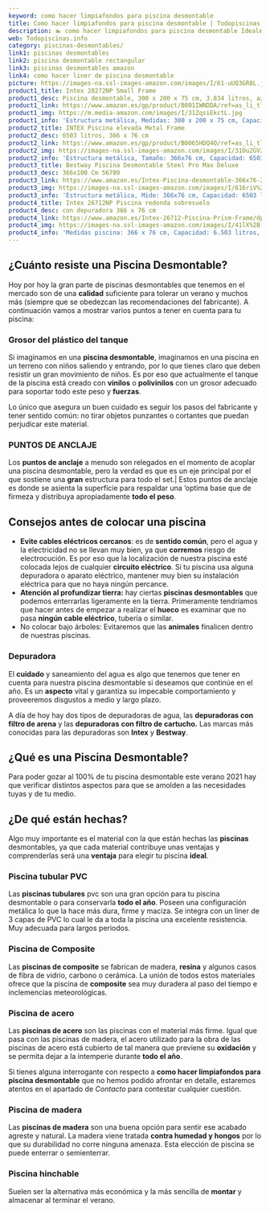 ```yaml
---
keyword: como hacer limpiafondos para piscina desmontable
title: Como hacer limpiafondos para piscina desmontable | Todopiscinas.info
description: 🏊 como hacer limpiafondos para piscina desmontable Ideales para este verano 2021. Aquí puedes comprar como hacer limpiafondos para piscina desmontable y comparar con otras similares. No dejes escapar como hacer limpiafondos para piscina desmontable a un precio realmente tentador.
web: Todopiscinas.info
category: piscinas-desmontables/
link1: piscinas desmontables
link2: piscina desmontable rectangular
link3: piscinas desmontables amazon
link4: como hacer liner de piscina desmontable
picture: https://images-na.ssl-images-amazon.com/images/I/61-uUQ3GR8L.jpg
product1_title: Intex 28272NP Small Frame
product1_desc: Piscina desmontable, 300 x 200 x 75 cm, 3.834 litros, azul
product1_link: https://www.amazon.es/gp/product/B001IWNDDA/ref=as_li_tl?ie=UTF8&camp=3638&creative=24630&creativeASIN=B001IWNDDA&linkCode=as2&tag=todopiscinas0e-21&linkId=25b9d647487c889cb6ef56ed63f50ca1
product1_img: https://m.media-amazon.com/images/I/31ZqsiEkctL.jpg
product1_info: 'Estructura metálica, Medidas: 300 x 200 x 75 cm, Capacidad: 3.834 litros, Para 6 personas (+ 6 años), Fácil montaje, Forma rectangular'
product2_title: INTEX Piscina elevada Metal Frame
product2_desc: 6503 litros, 366 x 76 cm
product2_link: https://www.amazon.es/gp/product/B0065HDQ4O/ref=as_li_tl?ie=UTF8&camp=3638&creative=24630&creativeASIN=B0065HDQ4O&linkCode=as2&tag=todopiscinas0e-21&linkId=ed2430e3ba564d3527ee103df33ed7b3
product2_img: https://images-na.ssl-images-amazon.com/images/I/31Ou2GV2SAL.jpg
product2_info: 'Estructura metálica, Tamaño: 366x76 cm, Capacidad: 6503 litros, Forma circular, De 4 a 7 personas (+6 años)'
product3_title: Bestway Piscina Desmontable Steel Pro Max Deluxe
product3_desc: 366x100 Cm 56709
product3_link: https://www.amazon.es/Intex-Piscina-desmontable-366x76-28210NP/dp/B0065HDQ4O?__mk_es_ES=%C3%85M%C3%85%C5%BD%C3%95%C3%91&crid=25UQGV9HG2INI&dchild=1&keywords=piscinas+desmontables&qid=1615854176&sprefix=piscinas+dem%2Caps%2C201&sr=8-5&linkCode=ll1&tag=todopiscinas0e-21&linkId=34f200977c6cbaab1f3f4d9ac0e64755&language=es_ES&ref_=as_li_ss_tl
product3_img: https://images-na.ssl-images-amazon.com/images/I/616riV%2BiY3L.jpg
product3_info: 'Estructura metálica, Mide: 366x76 cm, Capacidad: 6503 litros, De 4 a 7 personas mayores de 6 años, Forma circular, Tecnología Super-Tough'
product4_title: Intex 26712NP Piscina redonda sobresuelo
product4_desc: con depuradora 366 x 76 cm
product4_link: https://www.amazon.es/Intex-26712-Piscina-Prism-Frame/dp/B07FB823GL?__mk_es_ES=%C3%85M%C3%85%C5%BD%C3%95%C3%91&dchild=1&keywords=piscinas+desmontables+con+depuradora&qid=1615936418&sr=8-5&linkCode=ll1&tag=todopiscinas0e-21&linkId=d98699de7830cd471766fa1daa36de34&language=es_ES&ref_=as_li_ss_tl
product4_img: https://images-na.ssl-images-amazon.com/images/I/41lX%2B-YpibL.jpg
product4_info: 'Medidas piscina: 366 x 76 cm, Capacidad: 6.503 litros, Incluye depuradora de cartucha A, Lona resistente triple capa'
---
```




## ¿Cuánto resiste una Piscina Desmontable?

Hoy por hoy la gran parte de piscinas desmontables que tenemos en el mercado son de una **calidad** suficiente para tolerar un verano y muchos más (siempre que se obedezcan las recomendaciones del fabricante). A continuación vamos a mostrar varios puntos a tener en cuenta para tu piscina:


### Grosor del plástico del tanque

Si imaginamos en una **piscina desmontable**, imaginamos en una piscina en un terreno con niños saliendo y entrando, por lo que tienes claro que deben resistir un gran movimiento de niños. Es por eso que actualmente el tanque de la piscina está creado con **vinilos** o **polivinilos** con un grosor adecuado para soportar todo este peso y **fuerzas**.

Lo único que asegura un	 buen cuidado es seguir los pasos del fabricante y tener sentido común: no tirar objetos punzantes o cortantes que puedan perjudicar este material.


### PUNTOS DE ANCLAJE

Los **puntos de anclaje** a menudo son relegados en el momento de acoplar una piscina desmontable, pero la verdad es que es un eje principal por el que sostiene una **gran** estructura para todo el set.| Estos puntos de anclaje es donde se asienta la superficie para respaldar una ’optima base que de firmeza y distribuya apropiadamente **todo el peso**.

<brand-panel :title=product1_title :desc=product1_desc :img=product1_img :link=product1_link></brand-panel>


## Consejos antes de colocar una piscina



*   **Evite cables eléctricos cercanos**: es de **sentido común**, pero el agua y la electricidad no se llevan muy bien, ya que **corremos** riesgo de electrocución. Es por eso que la localización de nuestra piscina esté colocada lejos de cualquier **circuito eléctrico**. Si tu piscina usa alguna depuradora o aparato eléctrico, mantener muy bien su instalación eléctrica para que no haya ningún percance.
*   **Atención al profundizar tierra:** hay ciertas **piscinas desmontables** que podemos enterrarlas ligeramente en la tierra. Primeramente tendríamos que hacer antes de empezar a realizar el **hueco** es examinar que no pasa **ningún cable eléctrico**, tubería o similar.
*   No colocar bajo árboles: Evitaremos que las **animales** finalicen dentro de nuestras piscinas.

<stats-list :link1=link1 :link2=link2 :link3=link3 :link4=link4 :category=category></stats-list>

<external-banner></external-banner>



### Depuradora

El **cuidado** y saneamiento del agua es algo que tenemos que tener en cuenta para nuestra piscina desmontable si deseamos que continúe en el año. Es un **aspecto** vital y garantiza su impecable comportamiento y proveeremos disgustos a medio y largo plazo.

A día de hoy hay dos tipos de depuradoras de agua, las **depuradoras con filtro de arena** y  las **depuradoras** **con filtro de cartucho.** Las marcas más conocidas para las depuradoras son **Intex** y **Bestway**.
## ¿Qué es una Piscina Desmontable?



Para poder gozar al 100% de tu piscina desmontable este verano 2021 hay que verificar distintos aspectos para que se amolden a las necesidades tuyas y de tu medio.


## ¿De qué  están hechas?

Algo muy importante es el material con la que están hechas las **piscinas** desmontables, ya que cada material contribuye unas ventajas y comprenderlas  será una **ventaja** para elegir tu piscina **ideal**.


### Piscina tubular PVC

Las **piscinas tubulares** pvc son una gran opción para tu piscina desmontable o para conservarla **todo el año**. Poseen una configuración metálica lo que la hace más dura, firme y maciza. Se integra con un liner de 3 capas de PVC lo cual le da a toda la piscina una excelente resistencia. Muy adecuada para largos periodos.


### Piscina de Composite

Las **piscinas de composite** se fabrican de madera, **resina** y algunos casos de fibra de vidrio, carbono o cerámica. La unión de todos estos materiales ofrece que la piscina de **composite** sea muy duradera al paso del tiempo e inclemencias meteorológicas.


### Piscina de acero

Las **piscinas de acero** son las piscinas con el material más firme. Igual que pasa con las piscinas de madera, el acero utilizado para la obra de las piscinas de acero está cubierto de tal manera que previene su **oxidación** y se permita dejar a la intemperie durante **todo el año**.

Si tienes alguna interrogante con respecto a **como hacer limpiafondos para piscina desmontable** que no hemos podido afrontar en detalle, estaremos atentos en el apartado de _Contacto_ para contestar cualquier cuestión.


### Piscina de madera

Las **piscinas de madera** son una buena opción para sentir ese acabado agreste y natural. La madera viene tratada **contra humedad y hongos** por lo que su durabilidad no corre ninguna amenaza. Esta elección de piscina se puede enterrar o semienterrar.


### Piscina hinchable

Suelen ser la alternativa más económica y la más sencilla de **montar** y almacenar al terminar el verano.